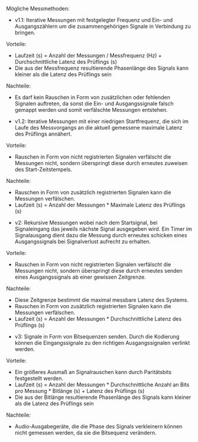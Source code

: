 Mögliche Messmethoden:
 
* v1.1: Iterative Messungen mit festgelegter Frequenz und Ein- und Ausgangszählern um die zusammengehörigen Signale in Verbindung zu bringen.

Vorteile:
- Laufzeit (s) = Anzahl der Messungen / Messfrequenz (Hz) + Durchschnittliche Latenz des Prüflings (s)
- Die aus der Messfrequenz resultierende Phasenlänge des Signals kann kleiner als die Latenz des Prüflings sein

Nachteile: 
- Es darf kein Rauschen in Form von zusätzlichen oder fehlenden Signalen auftreten, da sonst die Ein- und Ausgangssignale falsch gemappt werden und somit verfälschte Messungen entstehen. 


* v1.2: Iterative Messungen mit einer niedrigen Startfrequenz, die sich im Laufe des Messvorgangs an die aktuell gemessene maximale Latenz des Prüflings annähert.

Vorteile:
- Rauschen in Form von nicht registrierten Signalen verfälscht die Messungen nicht, sondern überspringt diese durch erneutes zuweisen des Start-Zeitstempels.

Nachteile:
- Rauschen in Form von zusätzlich registrierten Signalen kann die Messungen verfälschen.
- Laufzeit (s) = Anzahl der Messungen * Maximale Latenz des Prüflings (s)


* v2: Rekursive Messungen wobei nach dem Startsignal, bei Signaleingang das jeweils nächste Signal ausgegeben wird. Ein Timer im Signalausgang dient dazu die Messung durch erneutes schicken eines Ausgangssignals bei Signalverlust aufrecht zu erhalten.

Vorteile:
- Rauschen in Form von nicht registrierten Signalen verfälscht die Messungen nicht, sondern überspringt diese durch erneutes senden eines Ausgangssignals ab einer gewissen Zeitgrenze.

Nachteile:
- Diese Zeitgrenze bestimmt die maximal messbare Latenz des Systems.
- Rauschen in Form von zusätzlich registrierten Signalen kann die Messungen verfälschen.
- Laufzeit (s) = Anzahl der Messungen * Durchschnittliche Latenz des Prüflings (s)


* v3: Signale in Form von Bitsequenzen senden. Durch die Kodierung können die Eingangssignale zu den richtigen Ausgangssignalen verlinkt werden.

Vorteile:
- Ein größeres Ausmaß an Signalrauschen kann durch Paritätsbits festgestellt werden.
- Laufzeit (s) = Anzahl der Messungen * Durchschnittliche Anzahl an Bits pro Messung * Bitlänge (s) + Latenz des Prüflings (s)
- Die aus der Bitlänge resultierende Phasenlänge des Signals kann kleiner als die Latenz des Prüflings sein

Nachteile:
- Audio-Ausgabegeräte, die die Phase des Signals verkleinern können nicht gemessen werden, da sie die Bitsequenz verändern.